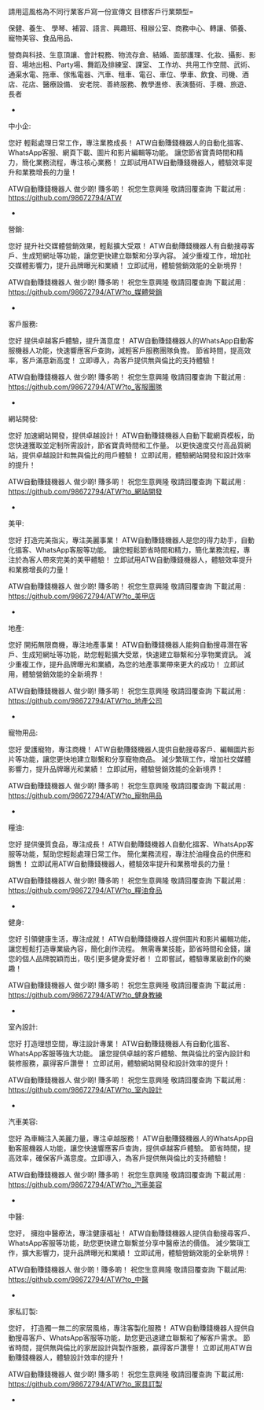 
請用這風格為不同行業客戶寫一份宣傳文
目標客戶行業類型= 


保健、養生、 學琴、補習、語言、興趣班、租辦公室、商務中心、轉讓、領養、寵物美容、食品用品、

營商與科技、生意頂讓、會計稅務、物流存倉、結婚、面部護理、化妝、攝影、影音、場地出租、Party場、舞蹈及排練室、課室、
工作坊、共用工作空間、武術、通渠水電、拖車、傢俬電器、汽車、租車、電召、車位、學車、飲食、司機、酒店、花店、醫療設備、
安老院、善終服務、教學進修、表演藝術、手機、旅遊、長者


-

中小企:

您好
輕鬆處理日常工作，專注業務成長！
ATW自動賺錢機器人的自動化搵客、WhatsApp客服、網頁下載、圖片和影片編輯等功能。
讓您節省寶貴時間和精力，簡化業務流程，專注核心業務！
立即試用ATW自動賺錢機器人，體驗效率提升和業務增長的力量！

ATW自動賺錢機器人 做少啲! 賺多啲！
祝您生意興隆 敬請回覆查詢
下載試用 : https://github.com/98672794/ATW

-

營銷:

您好
提升社交媒體營銷效果，輕鬆擴大受眾！
ATW自動賺錢機器人有自動搜尋客戶、生成短網址等功能，讓您更快建立聯繫和分享內容。
減少重複工作，增加社交媒體影響力，提升品牌曝光和業績！
立即試用，體驗營銷效能的全新境界！

ATW自動賺錢機器人 做少啲! 賺多啲！
祝您生意興隆 敬請回覆查詢
下載試用 : https://github.com/98672794/ATW?to_媒體營銷

-

客戶服務:

您好
提供卓越客戶體驗，提升滿意度！
ATW自動賺錢機器人的WhatsApp自動客服機器人功能，快速響應客戶查詢，減輕客戶服務團隊負擔。
節省時間，提高效率，客戶滿意新高度！
立即導入，為客戶提供無與倫比的支持體驗！

ATW自動賺錢機器人 做少啲! 賺多啲！
祝您生意興隆 敬請回覆查詢
下載試用 : https://github.com/98672794/ATW?to_客服團隊

-

網站開發:

您好
加速網站開發，提供卓越設計！
ATW自動賺錢機器人自動下載網頁模板，助您快速獲取並定制所需設計，節省寶貴時間和工作量。
以更快速度交付高品質網站，提供卓越設計和無與倫比的用戶體驗！
立即試用，體驗網站開發和設計效率的提升！

ATW自動賺錢機器人 做少啲! 賺多啲！
祝您生意興隆 敬請回覆查詢
下載試用 : https://github.com/98672794/ATW?to_網站開發

-

美甲:

您好
打造完美指尖，專注美麗事業！
ATW自動賺錢機器人是您的得力助手，自動化搵客、WhatsApp客服等功能。
讓您輕鬆節省時間和精力，簡化業務流程，專注於為客人帶來完美的美甲體驗！
立即試用ATW自動賺錢機器人，體驗效率提升和業務增長的力量！

ATW自動賺錢機器人 做少啲! 賺多啲！
祝您生意興隆 敬請回覆查詢
下載試用 : https://github.com/98672794/ATW?to_美甲店

-

地產:

您好
開拓無限商機，專注地產事業！
ATW自動賺錢機器人能夠自動搜尋潛在客戶、生成短網址等功能，助您輕鬆擴大受眾，快速建立聯繫和分享物業資訊。
減少重複工作，提升品牌曝光和業績，為您的地產事業帶來更大的成功！
立即試用，體驗營銷效能的全新境界！

ATW自動賺錢機器人 做少啲! 賺多啲！
祝您生意興隆 敬請回覆查詢
下載試用 : https://github.com/98672794/ATW?to_地產公司

-

寵物用品:

您好
愛護寵物，專注商機！
ATW自動賺錢機器人提供自動搜尋客戶、編輯圖片影片等功能，讓您更快地建立聯繫和分享寵物商品。
減少繁瑣工作，增加社交媒體影響力，提升品牌曝光和業績！
立即試用，體驗營銷效能的全新境界！

ATW自動賺錢機器人 做少啲! 賺多啲！
祝您生意興隆 敬請回覆查詢
下載試用 : https://github.com/98672794/ATW?to_寵物用品

-

糧油:

您好
提供優質食品，專注成長！
ATW自動賺錢機器人自動化搵客、WhatsApp客服等功能，幫助您輕鬆處理日常工作。
簡化業務流程，專注於油糧食品的供應和銷售！
立即試用ATW自動賺錢機器人，體驗效率提升和業務增長的力量！

ATW自動賺錢機器人 做少啲! 賺多啲！
祝您生意興隆 敬請回覆查詢
下載試用 : https://github.com/98672794/ATW?to_糧油食品

-

健身:

您好
引領健康生活，專注成就！
ATW自動賺錢機器人提供圖片和影片編輯功能，讓您輕鬆打造專業級內容，簡化創作流程。
無需專業技能，節省時間和金錢，讓您的個人品牌脫穎而出，吸引更多健身愛好者！
立即嘗試，體驗專業級創作的樂趣！

ATW自動賺錢機器人 做少啲! 賺多啲！
祝您生意興隆 敬請回覆查詢
下載試用 : https://github.com/98672794/ATW?to_健身教練

-

室內設計:

您好
打造理想空間，專注設計專業！
ATW自動賺錢機器人有自動化搵客、WhatsApp客服等強大功能。
讓您提供卓越的客戶體驗、無與倫比的室內設計和裝修服務，贏得客戶讚譽！
立即試用，體驗網站開發和設計效率的提升！

ATW自動賺錢機器人 做少啲! 賺多啲！
祝您生意興隆 敬請回覆查詢
下載試用 : https://github.com/98672794/ATW?to_室內設計

-

汽車美容:

您好
為車輛注入美麗力量，專注卓越服務！
ATW自動賺錢機器人的WhatsApp自動客服機器人功能，讓您快速響應客戶查詢，提供卓越客戶體驗。
節省時間，提高效率，確保客戶滿意度。立即導入，為客戶提供無與倫比的支持體驗！

ATW自動賺錢機器人 做少啲! 賺多啲！
祝您生意興隆 敬請回覆查詢
下載試用 : https://github.com/98672794/ATW?to_汽車美容

-

中醫:

您好，
擁抱中醫療法，專注健康福祉！
ATW自動賺錢機器人提供自動搜尋客戶、WhatsApp客服等功能，助您更快建立聯繫並分享中醫療法的價值。
減少繁瑣工作，擴大影響力，提升品牌曝光和業績！
立即試用，體驗營銷效能的全新境界！

ATW自動賺錢機器人 做少啲！賺多啲！
祝您生意興隆 敬請回覆查詢
下載試用: https://github.com/98672794/ATW?to_中醫

-

家私訂製:

您好，
打造獨一無二的家居風格，專注客製化服務！
ATW自動賺錢機器人提供自動搜尋客戶、WhatsApp客服等功能，助您更迅速建立聯繫和了解客戶需求。
節省時間，提供無與倫比的家居設計與製作服務，贏得客戶讚譽！
立即試用ATW自動賺錢機器人，體驗設計效率的提升！

ATW自動賺錢機器人 做少啲! 賺多啲！
祝您生意興隆 敬請回覆查詢
下載試用: https://github.com/98672794/ATW?to_家具訂製

-













